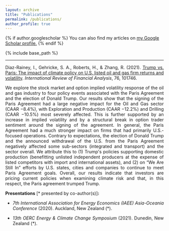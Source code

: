 ```yaml
---
layout: archive
title: "Publications"
permalink: /publications/
author_profile: true
---
```



{% if author.googlescholar %}
  You can also find my articles on <u><a href="{{author.googlescholar}}">my Google Scholar profile</a>.</u>
{% endif %}

{% include base_path %}

____________________________________________________________________________________________________________________________________________________________________
<p style='text-align: justify;'>Diaz-Rainey, I., Gehricke, S. A., Roberts, H., & Zhang, R. (2021). <a href="https://www.sciencedirect.com/science/article/pii/S1057521921000880">Trump vs. Paris: The impact of climate policy on U.S. listed oil and gas firm returns and volatility</a>. <i>International Review of Financial Analysis</i>, 76, 101746.</p>

<p style='text-align: justify;'>We explore the stock market and option implied volatility response of the oil and gas industry to four policy events associated with the Paris Agreement and the election of Donald Trump. Our results show that the signing of the Paris Agreement had a large negative impact for the Oil and Gas sector (CAAR −8.4%), with Exploration and Production (CAAR −12.2%) and Drilling (CAAR −10.5%) most severely affected. This is further supported by an increase in implied volatility and by a structural break in option trader sentiment around the signing of the agreement. In general, the Paris Agreement had a much stronger impact on firms that had primarily U.S.-focused operations. Contrary to expectations, the election of Donald Trump and the announced withdrawal of the U.S. from the Paris Agreement negatively affected some sub-sectors (integrated and transport) and the sector overall. We attribute this to (1) Trump's policies supporting domestic production (benefitting unlisted independent producers at the expense of listed competitors with import and international assets), and (2) on “We Are Still In” efforts by U.S. states, cities and companies to continue to meet Paris Agreement goals. Overall, our results indicate that investors are pricing current policies when examining climate risk and that, in this respect, the Paris agreement trumped Trump.</p>

**Presentations** [\* presented by co-author(s)]**:** 
- <p style='text-align: justify;'><i>7th International Association for Energy Economics (IAEE) Asia-Oceania Conference</i> (2020). Auckland, New Zealand (*).</p>
- <p style='text-align: justify;'><i>13th OERC Energy & Climate Change Symposium</i> (2021). Dunedin, New Zealand (*).</p>
